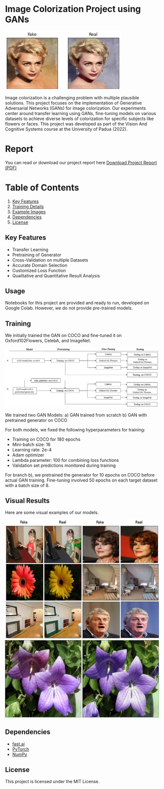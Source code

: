 # Image Colorization Project using GANs 
![Example Output 1](./copertina.png)

Image colorization is a challenging problem with multiple plausible solutions. This project focuses on the implementation of Generative Adversarial Networks (GANs) for image colorization. Our experiments center around transfer learning using GANs, fine-tuning models on various datasets to achieve diverse levels of colorization for specific subjects like flowers or faces. This project was developed as part of the Vision And Cognitive Systems course at the University of Padua (2022).

# Report
You can read or download our project report here [Download Project Report (PDF)](./Image_Colorization_using_GANs.pdf)

# Table of Contents
1. [Key Features](#key-features)
2. [Training Details](#training)
3. [Example Images](#visual-results)
4. [Dependencies](#dependencies)
5. [License](#license)

## Key Features
- Transfer Learning
- Pretraining of Generator
- Cross-Validation on multiple Datasets
- Accurate Domain Selection
- Customized Loss Function
- Qualitative and Quantitative Result Analysis

## Usage
Notebooks for this project are provided and ready to run, developed on Google Colab. However, we do not provide pre-trained models.

## Training
We initially trained the GAN on COCO and fine-tuned it on Oxford102Flowers, CelebA, and ImageNet. 

![Image Summary](./pipeline.jpg)

We trained two GAN Models: 
a) GAN trained from scratch
b) GAN with pretrained generator on COCO

For both models, we fixed the following hyperparameters for training:
- Training on COCO for 180 epochs
- Mini-batch size: 16
- Learning rate: 2e-4
- Adam optimizer
- Lambda parameter: 100 for combining loss functions
- Validation set predictions monitored during training

For branch b), we pretrained the generator for 10 epochs on COCO before actual GAN training. Fine-tuning involved 50 epochs on each target dataset with a batch size of 8.

## Visual Results
Here are some visual examples of our models. 

![Example Output 2](./DifferentPlausible.png)
![Example Output 3](./flower_succ.png)


## Dependencies
- [fast.ai](https://www.fast.ai/)
- [PyTorch](https://pytorch.org/)
- [NumPy](https://numpy.org/)

## License
This project is licensed under the MIT License.

<!-- Add images here using the provided code -->

